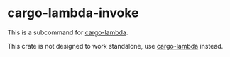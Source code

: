 # cargo-lambda-invoke

This is a subcommand for [cargo-lambda](https://crates.io/crates/cargo-lambda).

This crate is not designed to work standalone, use [cargo-lambda](https://crates.io/crates/cargo-lambda) instead.